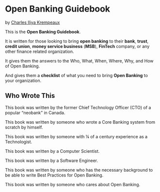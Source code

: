 # Open Banking Guidebook

by [Charles Iliya Krempeaux](http://changelog.ca/)

This is the **Open Banking Guidebook**.

It is written for those looking to bring **open banking** to their
**bank**, **trust**, **credit union**, **money service business** (**MSB**), **FinTech** company, or any other finance related organization.

It gives them the answers to the Who, What, When, Where, Why, and How of Open Banking.

And gives them a **checklist** of what you need to bring **Open Banking** to your organization.

## Who Wrote This

This book was written by the former Chief Technology Officer (CTO) of a popular “neobank” in Canada.

This book was written by someone who wrote a Core Banking system from scratch by himself.

This book was written by someone with ¼ of a century experience as a Technologist.

This book was written by a Computer Scientist.

This book was written by a Software Engineer.

This book was written by someone who has the necessary background to be able to write Best Practices for Open Banking.

This book was written by someone who cares about Open Banking.
